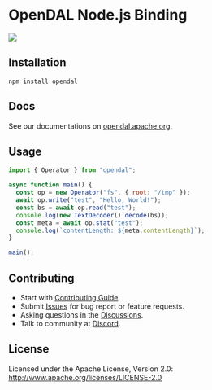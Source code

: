 # OpenDAL Node.js Binding

![](https://github.com/apache/incubator-opendal/assets/5351546/87bbf6e5-f19e-449a-b368-3e283016c887)

## Installation

```shell
npm install opendal
```

## Docs

See our documentations on [opendal.apache.org](https://opendal.apache.org/docs/nodejs/).

## Usage

```javascript
import { Operator } from "opendal";

async function main() {
  const op = new Operator("fs", { root: "/tmp" });
  await op.write("test", "Hello, World!");
  const bs = await op.read("test");
  console.log(new TextDecoder().decode(bs));
  const meta = await op.stat("test");
  console.log(`contentLength: ${meta.contentLength}`);
}

main();
```

## Contributing

- Start with [Contributing Guide](https://github.com/apache/incubator-opendal/blob/main/bindings/nodejs/CONTRIBUTING.md).
- Submit [Issues](https://github.com/apache/incubator-opendal/issues/new) for bug report or feature requests.
- Asking questions in the [Discussions](https://github.com/apache/incubator-opendal/discussions/new?category=q-a).
- Talk to community at [Discord](https://discord.gg/XQy8yGR2dg).

## License

Licensed under the Apache License, Version 2.0: http://www.apache.org/licenses/LICENSE-2.0
